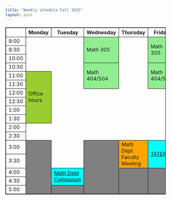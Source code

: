 ```yaml
---
title: "Weekly schedule Fall 2023"
layout: post
---
```


<table xmlns="http://www.w3.org/1999/xhtml"
  border="1" cellpadding="8" cellspacing="2"
  style="border-collapse:collapse;border-color:black">
  <tbody>
    <tr>
      <th style="border-color:black" width="10%"> </th>
      <th style="border-color:black" width="15%">Monday</th>
      <th style="border-color:black" width="15%">Tuesday</th>
      <th style="border-color:black" width="15%">Wednesday</th>
      <th style="border-color:black" width="15%">Thursday</th>
      <th style="border-color:black" width="15%">Friday</th>
      <th style="border-color:black" width="10%"> </th>
    </tr>
    <tr>
      <td style="border-color:black">9:00</td>
      <td rowspan="1" style="border:none"> </td>
      <td rowspan="1" style="border:none"> </td>
      <td rowspan="3" style="border-color:black;background-color:LightGreen">
        Math 305
      </td>
      <td rowspan="1" style="border:none"> </td>
      <td rowspan="3" style="border-color:black;background-color:LightGreen">
        Math 305
      </td>
      <td style="border-color:black">9:00</td>
    </tr>
    <tr>
      <td style="border-color:black">9:30</td>
      <td rowspan="1" style="border:none"> </td>
      <td rowspan="1" style="border:none"> </td>
      <td rowspan="1" style="border:none"> </td>
      <td style="border-color:black">9:30</td>
    </tr>
    <tr>
      <td style="border-color:black">10:00</td>
      <td rowspan="1" style="border:none"> </td>
      <td rowspan="1" style="border:none"> </td>
      <td rowspan="1" style="border:none"> </td>
      <td style="border-color:black">10:00</td>
    </tr>
    <tr>
      <td style="border-color:black">10:30</td>
      <td rowspan="1" style="border:none"> </td>
      <td rowspan="1" style="border:none"> </td>
      <td rowspan="3" style="border-color:black;background-color:LightGreen">
        Math 404/504
      </td>
      <td rowspan="1" style="border:none"> </td>
      <td rowspan="3" style="border-color:black;background-color:LightGreen">
        Math 404/504
      </td>
      <td style="border-color:black">10:30</td>
    </tr>
    <tr>
      <td style="border-color:black">11:00</td>
      <td rowspan="6" style="border-color:black;background-color:YellowGreen">
        Office hours
      </td>
      <td rowspan="1" style="border:none"> </td>
      <td rowspan="1" style="border:none"> </td>
      <td style="border-color:black">11:00</td>
    </tr>
    <tr>
      <td style="border-color:black">11:30</td>
      <td rowspan="1" style="border:none"> </td>
      <td rowspan="1" style="border:none"> </td>
      <td style="border-color:black">11:30</td>
    </tr>
    <tr>
      <td style="border-color:black">12:00</td>
      <td rowspan="1" style="border:none"> </td>
      <td rowspan="1" style="border:none"> </td>
      <td rowspan="1" style="border:none"> </td>
      <td rowspan="1" style="border:none"> </td>
      <td style="border-color:black">12:00</td>
    </tr>
    <tr>
      <td style="border-color:black">12:30</td>
      <td rowspan="1" style="border:none"> </td>
      <td rowspan="1" style="border:none"> </td>
      <td rowspan="1" style="border:none"> </td>
      <td rowspan="1" style="border:none"> </td>
      <td style="border-color:black">12:30</td>
    </tr>
    <tr>
      <td style="border-color:black">1:00</td>
      <td rowspan="1" style="border:none"> </td>
      <td rowspan="1" style="border:none"> </td>
      <td rowspan="1" style="border:none"> </td>
      <td rowspan="1" style="border:none"> </td>
      <td style="border-color:black">1:00</td>
    </tr>
    <tr>
      <td style="border-color:black">1:30</td>
      <td rowspan="1" style="border:none"> </td>
      <td rowspan="1" style="border:none"> </td>
      <td rowspan="1" style="border:none"> </td>
      <td rowspan="1" style="border:none"> </td>
      <td style="border-color:black">1:30</td>
    </tr>
    <tr>
      <td style="border-color:black">2:00</td>
      <td rowspan="1" style="border:none"> </td>
      <td rowspan="1" style="border:none"> </td>
      <td rowspan="1" style="border:none"> </td>
      <td rowspan="1" style="border:none"> </td>
      <td rowspan="1" style="border:none"> </td>
      <td style="border-color:black">2:00</td>
    </tr>
    <tr>
      <td style="border-color:black">2:30</td>
      <td rowspan="1" style="border:none"> </td>
      <td rowspan="1" style="border:none"> </td>
      <td rowspan="1" style="border:none"> </td>
      <td rowspan="1" style="border:none"> </td>
      <td rowspan="1" style="border:none"> </td>
      <td style="border-color:black">2:30</td>
    </tr>
    <tr>
      <td style="border-color:black">3:00</td>
      <td rowspan="5" style="border-color:black;background-color:Gray"> </td>
      <td rowspan="1" style="border:none"> </td>
      <td rowspan="5" style="border-color:black;background-color:Gray"> </td>
      <td rowspan="2" style="border-color:black;background-color:Orange">
        Math Dept Faculty Meeting
      </td>
      <td rowspan="2" style="border-color:black;background-color:aqua">
        <a href="https://sites.google.com/boisestate.edu/TATERS">TATERS</a>
      </td>
      <td style="border-color:black">3:00</td>
    </tr>
    <tr>
      <td style="border-color:black">3:30</td>
      <td rowspan="1" style="border:none"> </td>
      <td style="border-color:black">3:30</td>
    </tr>
    <tr>
      <td style="border-color:black">4:00</td>
      <td rowspan="2" style="border-color:black;background-color:aqua">
        <a href="https://www.boisestate.edu/math/research/colloquium/">Math Dept Colloquium</a>
      </td>
      <td rowspan="3" style="border-color:black;background-color:Gray"> </td>
      <td rowspan="3" style="border-color:black;background-color:Gray"> </td>
      <td style="border-color:black">4:00</td>
    </tr>
    <tr>
      <td style="border-color:black">4:30</td>
      <td style="border-color:black">4:30</td>
    </tr>
    <tr>
      <td style="border-color:black">5:00</td>
      <td rowspan="1" style="border-color:black;background-color:Gray"> </td>
      <td style="border-color:black">5:00</td>
    </tr>
  </tbody>
</table>
